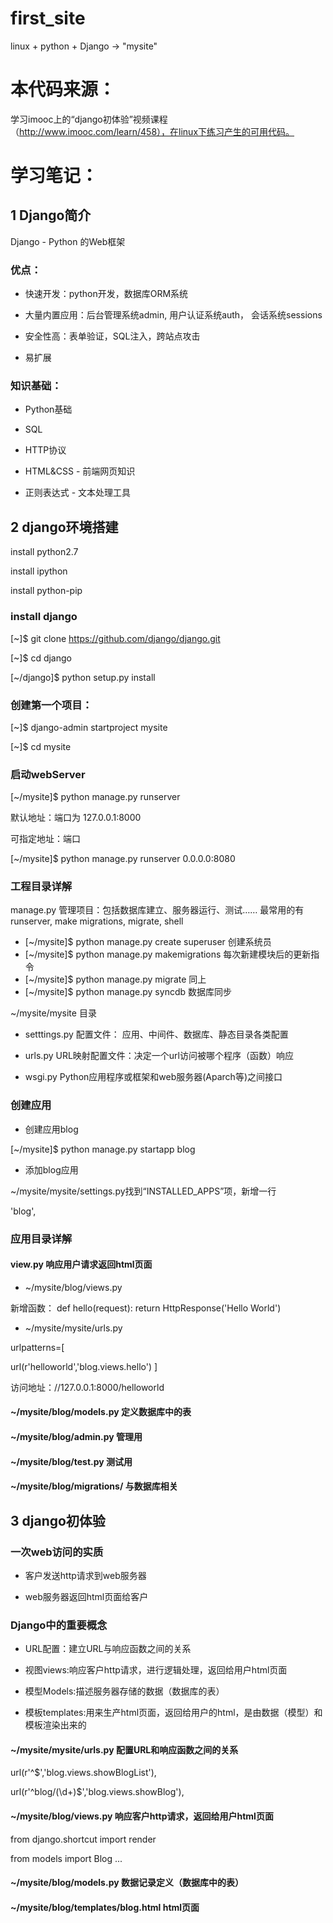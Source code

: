 # first_site

linux + python + Django -> "mysite"

# 本代码来源：

学习imooc上的“django初体验”视频课程（http://www.imooc.com/learn/458），在linux下练习产生的可用代码。

# 学习笔记：

## 1 Django简介

Django - Python 的Web框架

### 优点：

- 快速开发：python开发，数据库ORM系统

- 大量内置应用：后台管理系统admin, 用户认证系统auth， 会话系统sessions

- 安全性高：表单验证，SQL注入，跨站点攻击

- 易扩展

### 知识基础：

- Python基础

- SQL

- HTTP协议 

- HTML&CSS - 前端网页知识

- 正则表达式 - 文本处理工具

## 2 django环境搭建

install python2.7

install ipython  

install python-pip  

### install django

[~]$ git clone https://github.com/django/django.git

[~]$ cd django

[~/django]$ python setup.py install

### 创建第一个项目：

[~]$ django-admin startproject mysite

[~]$ cd mysite

### 启动webServer

[~/mysite]$ python manage.py runserver

默认地址：端口为 127.0.0.1:8000

可指定地址：端口

[~/mysite]$ python manage.py runserver 0.0.0.0:8080

### 工程目录详解
manage.py 管理项目：包括数据库建立、服务器运行、测试…… 最常用的有runserver, make migrations, migrate, shell 
- [~/mysite]$ python manage.py create superuser 创建系统员
- [~/mysite]$ python manage.py makemigrations 每次新建模块后的更新指令
- [~/mysite]$ python manage.py migrate 同上
- [~/mysite]$ python manage.py syncdb 数据库同步

~/mysite/mysite 目录

- setttings.py 配置文件： 应用、中间件、数据库、静态目录各类配置

- urls.py URL映射配置文件：决定一个url访问被哪个程序（函数）响应

- wsgi.py Python应用程序或框架和web服务器(Aparch等)之间接口

### 创建应用
- 创建应用blog

[~/mysite]$ python manage.py startapp blog

- 添加blog应用

~/mysite/mysite/settings.py找到“INSTALLED_APPS”项，新增一行

'blog',

### 应用目录详解
#### view.py 响应用户请求返回html页面

- ~/mysite/blog/views.py

新增函数：
def hello(request):
    return HttpResponse('<html>Hello World</html>')
    
- ~/mysite/mysite/urls.py

urlpatterns=[

url(r'helloworld','blog.views.hello')
]

访问地址：//127.0.0.1:8000/helloworld

#### ~/mysite/blog/models.py 定义数据库中的表
#### ~/mysite/blog/admin.py 管理用
#### ~/mysite/blog/test.py 测试用
#### ~/mysite/blog/migrations/ 与数据库相关

## 3 django初体验

### 一次web访问的实质

- 客户发送http请求到web服务器

- web服务器返回html页面给客户

### Django中的重要概念

- URL配置：建立URL与响应函数之间的关系

- 视图views:响应客户http请求，进行逻辑处理，返回给用户html页面

- 模型Models:描述服务器存储的数据（数据库的表）

- 模板templates:用来生产html页面，返回给用户的html，是由数据（模型）和模板渲染出来的

#### ~/mysite/mysite/urls.py 配置URL和响应函数之间的关系
url(r'^$','blog.views.showBlogList'),

url(r'^blog/(\d+)$','blog.views.showBlog'),

#### ~/mysite/blog/views.py 响应客户http请求，返回给用户html页面
from django.shortcut import render

from models import Blog 
...
#### ~/mysite/blog/models.py 数据记录定义（数据库中的表）

#### ~/mysite/blog/templates/blog.html  html页面

#### 
